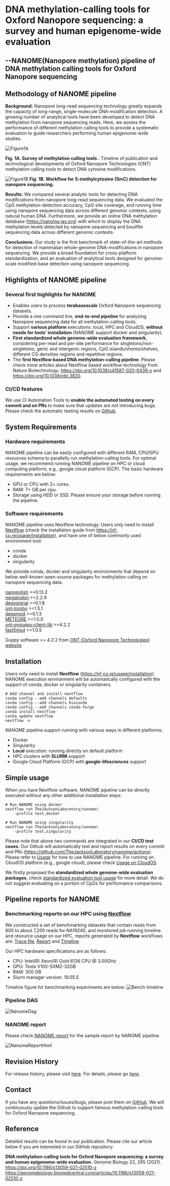 # DNA methylation-calling tools for Oxford Nanopore sequencing: a survey and human epigenome-wide evaluation
## --NANOME(Nanopore methylation) pipeline of DNA methylation calling tools for Oxford Nanopore sequencing 

## Methodology of NANOME pipeline

**Background:** Nanopore long-read sequencing technology greatly expands the capacity of long-range, single-molecule DNA-modification detection. A growing number of analytical tools have been developed to detect DNA methylation from nanopore sequencing reads. Here, we assess the performance of different methylation calling tools to provide a systematic evaluation to guide researchers performing human epigenome-wide studies.


![Figure1A](https://github.com/TheJacksonLaboratory/nanome/blob/master/docs/Fig1A.jpg)

**Fig. 1A. Survey of methylation calling tools .**  Timeline of publication and technological developments of Oxford Nanopore Technologies (ONT) methylation calling tools to detect DNA cytosine modifications. 


![Figure1B](https://github.com/TheJacksonLaboratory/nanome/blob/master/docs/Fig1B.jpg)
**Fig. 1B. Workflow for 5-methylcytosine (5mC) detection for nanopore sequencing.** 


**Results:** We compared several analytic tools for detecting DNA modifications from nanopore long-read sequencing data. We evaluated the CpG methylation-detection accuracy, CpG site coverage, and running time using nanopore sequencing data across different genomic contexts, using natural human DNA. Furthermore, we provide an online DNA methylation database (https://nanome.jax.org) with which to display the DNA methylation levels detected by nanopore sequencing and bisulfite sequencing data across different genomic contexts.


**Conclusions:** Our study is the first benchmark of state-of-the-art methods for detection of mammalian whole-genome DNA-modifications in nanopore sequencing. We provide a broad foundation for cross-platform standardization, and an evaluation of analytical tools designed for genome-scale modified-base detection using nanopore sequencing. 

## Highlights of NANOME pipeline
### Several first highlights for NANOME
* Enables users to process **terabasescale** Oxford Nanopore sequencing datasets.
* Provide a one command line, **end-to-end pipeline** for analyzing Nanopore sequencing data for all methylation-calling tools.
* Support **various platform** executions: local, HPC and CloudOS, **without needs for tools' installation** (NANOME support docker and singularity).
* **First standardized whole genome-wide evaluation framework**, considering per-read and per-site performance for singletons/non-singletons, genic and intergenic regions, CpG islands/shores/shelves, different CG densities regions and repetitive regions. 
* The **first Nextflow based DNA methylation-calling pipeline**. Please check more articles about Nextflow based workflow technology from Nature Biotechnology: https://doi.org/10.1038/s41587-020-0439-x and https://doi.org/10.1038/nbt.3820.

### CI/CD features
We use  CI Automation Tools to **enable the automated testing on every commit and on PRs** to make sure that updates are not introducing bugs. Please check the automatic testing results on [Github](https://github.com/TheJacksonLaboratory/nanome/actions).

## System Requirements

### Hardware requirements
NANOME pipeline can be easily configured with different RAM, CPU/GPU resources schema to parallelly run methylation-calling tools. For optimal usage, we recommend running NANOME pipeline on HPC or cloud computing platform, e.g., google cloud platform (GCP). The basic hardware requirements are below:
* GPU or CPU with 2+ cores. 
* RAM: 7+ GB per cpu.
* Storage using HDD or SSD. Please ensure your storage before running the pipeline.


### Software requirements
NANOME pipeline uses Nextflow technology. Users only need to install [Nextflow](https://www.nextflow.io/) (check the installation guide from https://nf-co.re/usage/installation), and have one of below commonly used environment tool:
* conda
* docker
* singularity

We provide conda, docker and singularity environments that depend on below well-known open-source packages for methylation calling on nanopore sequencing data:

[nanopolish](https://github.com/jts/nanopolish) >=0.13.2  
[megalodon](https://github.com/nanoporetech/megalodon) >=2.2.9  
[deepsignal](https://github.com/bioinfomaticsCSU/deepsignal) >=0.1.8  
[ont-tombo](https://github.com/nanoporetech/tombo) >=1.5.1  
[deepmod](https://github.com/WGLab/DeepMod) >=0.1.3  
[METEORE](https://github.com/comprna/METEORE) >=1.0.0  
[ont-pyguppy-client-lib](https://github.com/nanoporetech/pyguppyclient) >=4.2.2  
[fast5mod](https://github.com/nanoporetech/fast5mod) >=1.0.5

Guppy software >= 4.2.2 from [ONT (Oxford Nanopore Technologies) website](https://nanoporetech.com)


## Installation
Users only need to install **Nextflow** (https://nf-co.re/usage/installation). NANOME execution environment will be automatically configured with the support of conda, docker or singularity containers.
```angular2html
# Add channel and install nextflow
conda config --add channels defaults
conda config --add channels bioconda
conda config --add channels conda-forge
conda install nextflow
conda update nextflow
nextflow -v
```

NANOME pipeline support running with various ways in different platforms:
* Docker
* Singularity
* **Local** execution: running directly on default platform
* HPC clusters with **SLURM** support
* Google Cloud Platform (GCP) with **google-lifesciences** support

## Simple usage
When you have Nextflow software, NANOME pipeline can be directly executed without any other additional installation steps:
```angular2html
# Run NANOME using docker
nextflow run TheJacksonLaboratory/nanome\
    -profile test,docker

# Run NANOME using singularity
nextflow run TheJacksonLaboratory/nanome\
    -profile test,singularity
```
Please note that above two commands are integrated in our **CI/CD test cases**. Our Github will automatically test and report results on every commit and PRs (https://github.com/TheJacksonLaboratory/nanome/actions). Please refer to [Usage](https://github.com/TheJacksonLaboratory/nanome/blob/master/docs/Usage.md) for how to use NANOME pipeline. For running on CloudOS platform (e.g., google cloud), please check [Usage on CloudOS](https://github.com/TheJacksonLaboratory/nanome/blob/master/docs/Usage.md#4-running-pipeline-on-cloud-computing-platform). 

We firstly proposed the **standardized whole genome-wide evaluation packages**, check [standardized evaluation tool usage](https://github.com/TheJacksonLaboratory/nanome/blob/master/docs/Eval.md) for more detail. We do not suggest evaluating on a portion of CpGs for performance comparisons.

## Pipeline reports for NANOME
### Benchmarking reports on our HPC using [Nextflow](https://www.nextflow.io/)

We constructed a set of benchmarking datasets that contain reads from 800 to about 7,200 reads for NA19240, and monitored job running timeline and resource usage on our HPC, reports generated by **Nextflow** workflows are: [Trace file](https://github.com/TheJacksonLaboratory/nanome/blob/master/docs/resources/trace_benchmark.txt.tsv), [Report](https://github.com/TheJacksonLaboratory/nanome/blob/master/docs/resources/report_benchmark.pdf)  and [Timeline](https://github.com/TheJacksonLaboratory/nanome/blob/master/docs/resources/timeline_benchmark.pdf). 

Our HPC hardware specifications are as follows:
* CPU: Intel(R) Xeon(R) Gold 6136 CPU @ 3.00GHz
* GPU: Tesla V100-SXM2-32GB 
* RAM: 300 GB
* Slurm manager version: 19.05.5

Timeline figure for benchmarking experiments are below:
![Bench-timeline](https://github.com/TheJacksonLaboratory/nanome/blob/master/docs/resources/timeline_benchmark.jpg)


### Pipeline DAG
![NanomeDag](https://github.com/TheJacksonLaboratory/nanome/blob/master/docs/nanome_dag.png)

### NANOME report
Please check [NANOME report](https://github.com/TheJacksonLaboratory/nanome/blob/master/docs/NANOME_report_html.pdf) for the sample report by NANOME pipeline.

![NanomeReportHtml](https://github.com/TheJacksonLaboratory/nanome/blob/master/docs/nanome_report_html.png)



## Revision History

For release history, please visit [here](https://github.com/TheJacksonLaboratory/nanome/releases). For details, please go [here](https://github.com/TheJacksonLaboratory/nanome/blob/master/README.md).

## Contact

If you have any questions/issues/bugs, please post them on [GitHub](https://github.com/TheJacksonLaboratory/nanome/issues). We will continuously update the Github to support famous methylation-calling tools for Oxford Nanopore sequencing.


## Reference
Detailed results can be found in our publication. Please cite our article below if you are interested in our GitHub repository:

**DNA methylation-calling tools for Oxford Nanopore sequencing: a survey and human epigenome-wide evaluation.** Genome Biology 22, 295 (2021). https://doi.org/10.1186/s13059-021-02510-z  
https://genomebiology.biomedcentral.com/articles/10.1186/s13059-021-02510-z 
